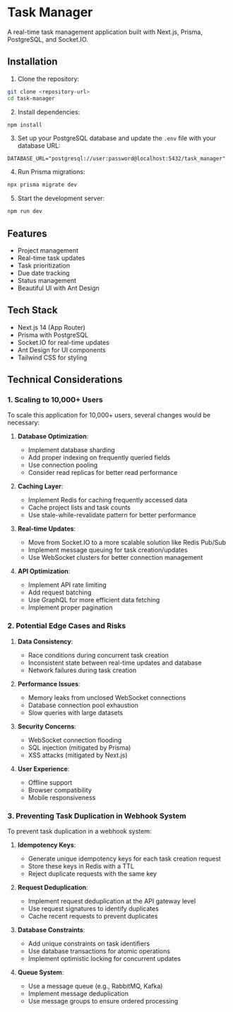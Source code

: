 # Task Manager

A real-time task management application built with Next.js, Prisma, PostgreSQL, and Socket.IO.

## Installation

1. Clone the repository:
```bash
git clone <repository-url>
cd task-manager
```

2. Install dependencies:
```bash
npm install
```

3. Set up your PostgreSQL database and update the `.env` file with your database URL:
```env
DATABASE_URL="postgresql://user:password@localhost:5432/task_manager"
```

4. Run Prisma migrations:
```bash
npx prisma migrate dev
```

5. Start the development server:
```bash
npm run dev
```

## Features

- Project management
- Real-time task updates
- Task prioritization
- Due date tracking
- Status management
- Beautiful UI with Ant Design

## Tech Stack

- Next.js 14 (App Router)
- Prisma with PostgreSQL
- Socket.IO for real-time updates
- Ant Design for UI components
- Tailwind CSS for styling



## Technical Considerations

### 1. Scaling to 10,000+ Users

To scale this application for 10,000+ users, several changes would be necessary:

1. **Database Optimization**:
   - Implement database sharding
   - Add proper indexing on frequently queried fields
   - Use connection pooling
   - Consider read replicas for better read performance

2. **Caching Layer**:
   - Implement Redis for caching frequently accessed data
   - Cache project lists and task counts
   - Use stale-while-revalidate pattern for better performance

3. **Real-time Updates**:
   - Move from Socket.IO to a more scalable solution like Redis Pub/Sub
   - Implement message queuing for task creation/updates
   - Use WebSocket clusters for better connection management

4. **API Optimization**:
   - Implement API rate limiting
   - Add request batching
   - Use GraphQL for more efficient data fetching
   - Implement proper pagination

### 2. Potential Edge Cases and Risks

1. **Data Consistency**:
   - Race conditions during concurrent task creation
   - Inconsistent state between real-time updates and database
   - Network failures during task creation

2. **Performance Issues**:
   - Memory leaks from unclosed WebSocket connections
   - Database connection pool exhaustion
   - Slow queries with large datasets

3. **Security Concerns**:
   - WebSocket connection flooding
   - SQL injection (mitigated by Prisma)
   - XSS attacks (mitigated by Next.js)

4. **User Experience**:
   - Offline support
   - Browser compatibility
   - Mobile responsiveness

### 3. Preventing Task Duplication in Webhook System

To prevent task duplication in a webhook system:

1. **Idempotency Keys**:
   - Generate unique idempotency keys for each task creation request
   - Store these keys in Redis with a TTL
   - Reject duplicate requests with the same key

2. **Request Deduplication**:
   - Implement request deduplication at the API gateway level
   - Use request signatures to identify duplicates
   - Cache recent requests to prevent duplicates

3. **Database Constraints**:
   - Add unique constraints on task identifiers
   - Use database transactions for atomic operations
   - Implement optimistic locking for concurrent updates

4. **Queue System**:
   - Use a message queue (e.g., RabbitMQ, Kafka)
   - Implement message deduplication
   - Use message groups to ensure ordered processing

